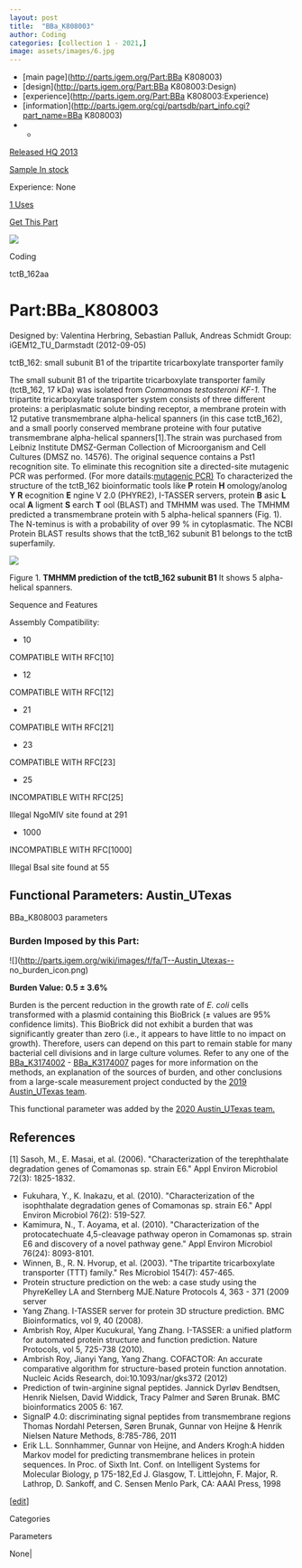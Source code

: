 ```yaml
---
layout: post
title:  "BBa_K808003"
author: Coding
categories: [collection 1 - 2021,] 
image: assets/images/6.jpg
---
```



  * [main page](http://parts.igem.org/Part:BBa K808003)
  * [design](http://parts.igem.org/Part:BBa K808003:Design)
  * [experience](http://parts.igem.org/Part:BBa K808003:Experience)
  * [information](http://parts.igem.org/cgi/partsdb/part_info.cgi?part_name=BBa K808003)
  *   * 

[Released HQ 2013](http://parts.igem.org/Help:Part_Status_Box)

[Sample In stock](http://parts.igem.org/Help:Part_Status_Box)

Experience: None

[1 Uses](http://parts.igem.org/partsdb/uses.cgi?part=BBa_K808003)

[ Get This Part](http://parts.igem.org/partsdb/get_part.cgi?part=BBa_K808003)

![](http://parts.igem.org/images/partbypart/icon_coding.png)

Coding

tctB_162aa

# Part:BBa_K808003

Designed by: Valentina Herbring, Sebastian Palluk, Andreas Schmidt   Group:
iGEM12_TU_Darmstadt   (2012-09-05)

tctB_162: small subunit B1 of the tripartite tricarboxylate transporter family

The small subunit B1 of the tripartite tricarboxylate transporter family
(tctB_162, 17 kDa) was isolated from _Comamonas testosteroni KF-1._ The
tripartite tricarboxylate transporter system consists of three different
proteins: a periplasmatic solute binding receptor, a membrane protein with 12
putative transmembrane alpha-helical spanners (in this case tctB_162), and a
small poorly conserved membrane proteine with four putative transmembrane
alpha-helical spanners[1].The strain was purchased from Leibniz Institute
DMSZ-German Collection of Microorganism and Cell Cultures (DMSZ no. 14576).
The original sequence contains a Pst1 recognition site. To eliminate this
recognition site a directed-site mutagenic PCR was performed. (For more
datails:[mutagenic
PCR)](http://2012.igem.org/Team:TU_Darmstadt/Protocols/mutagenic_PCR) To
characterized the structure of the tctB_162 bioinformatic tools like **P**
rotein **H** omology/anolog **Y** **R** ecognition **E** ngine V 2.0 (PHYRE2),
I-TASSER servers, protein **B** asic **L** ocal **A** ligment **S** earch
**T** ool (BLAST) and TMHMM was used. The TMHMM predicted a transmembrane
protein with 5 alpha-helical spanners (Fig. 1). The N-teminus is with a
probability of over 99 % in cytoplasmatic. The NCBI Protein BLAST results
shows that the tctB_162 subunit B1 belongs to the tctB superfamily.

[![](/wiki/images/f/f0/File-tctb162_tmhmm.png)](/File:File-tctb162_tmhmm.png)

[](/File:File-tctb162_tmhmm.png "Enlarge")

Figure 1. **TMHMM prediction of the tctB_162 subunit B1** It shows 5 alpha-
helical spanners.

  
Sequence and Features

  

Assembly Compatibility:

  * 10

COMPATIBLE WITH RFC[10]

  * 12

COMPATIBLE WITH RFC[12]

  * 21

COMPATIBLE WITH RFC[21]

  * 23

COMPATIBLE WITH RFC[23]

  * 25

INCOMPATIBLE WITH RFC[25]

Illegal NgoMIV site found at 291  

  * 1000

INCOMPATIBLE WITH RFC[1000]

Illegal BsaI site found at 55  

  

## Functional Parameters: Austin_UTexas

BBa_K808003 parameters

### Burden Imposed by this Part:

![](http://parts.igem.org/wiki/images/f/fa/T--Austin_Utexas--
no_burden_icon.png)

**Burden Value: 0.5 ± 3.6%**

Burden is the percent reduction in the growth rate of _E. coli_ cells
transformed with a plasmid containing this BioBrick (± values are 95%
confidence limits). This BioBrick did not exhibit a burden that was
significantly greater than zero (i.e., it appears to have little to no impact
on growth). Therefore, users can depend on this part to remain stable for many
bacterial cell divisions and in large culture volumes. Refer to any one of the
[BBa_K3174002](http://parts.igem.org/Part:BBa_K3174002) \-
[BBa_K3174007](http://parts.igem.org/Part:BBa_K3174007) pages for more
information on the methods, an explanation of the sources of burden, and other
conclusions from a large-scale measurement project conducted by the [2019
Austin_UTexas team](http://2019.igem.org/Team:Austin_UTexas).

This functional parameter was added by the [2020 Austin_UTexas
team.](http://2020.igem.org/Team:Austin_UTexas/Contribution)

  

## References

[1] Sasoh, M., E. Masai, et al. (2006). "Characterization of the terephthalate
degradation genes of Comamonas sp. strain E6." Appl Environ Microbiol 72(3):
1825-1832.

  * Fukuhara, Y., K. Inakazu, et al. (2010). "Characterization of the isophthalate degradation genes of Comamonas sp. strain E6." Appl Environ Microbiol 76(2): 519-527. 
  * Kamimura, N., T. Aoyama, et al. (2010). "Characterization of the protocatechuate 4,5-cleavage pathway operon in Comamonas sp. strain E6 and discovery of a novel pathway gene." Appl Environ Microbiol 76(24): 8093-8101. 
  * Winnen, B., R. N. Hvorup, et al. (2003). "The tripartite tricarboxylate transporter (TTT) family." Res Microbiol 154(7): 457-465. 
  * Protein structure prediction on the web: a case study using the PhyreKelley LA and Sternberg MJE.Nature Protocols 4, 363 - 371 (2009 server
  * Yang Zhang. I-TASSER server for protein 3D structure prediction. BMC Bioinformatics, vol 9, 40 (2008).
  * Ambrish Roy, Alper Kucukural, Yang Zhang. I-TASSER: a unified platform for automated protein structure and function prediction. Nature Protocols, vol 5, 725-738 (2010).
  * Ambrish Roy, Jianyi Yang, Yang Zhang. COFACTOR: An accurate comparative algorithm for structure-based protein function annotation. Nucleic Acids Research, doi:10.1093/nar/gks372 (2012)
  * Prediction of twin-arginine signal peptides. Jannick Dyrløv Bendtsen, Henrik Nielsen, David Widdick, Tracy Palmer and Søren Brunak. BMC bioinformatics 2005 6: 167. 
  * SignalP 4.0: discriminating signal peptides from transmembrane regions Thomas Nordahl Petersen, Søren Brunak, Gunnar von Heijne & Henrik Nielsen Nature Methods, 8:785-786, 2011
  * Erik L.L. Sonnhammer, Gunnar von Heijne, and Anders Krogh:A hidden Markov model for predicting transmembrane helices in protein sequences. In Proc. of Sixth Int. Conf. on Intelligent Systems for Molecular Biology, p 175-182,Ed J. Glasgow, T. Littlejohn, F. Major, R. Lathrop, D. Sankoff, and C. Sensen Menlo Park, CA: AAAI Press, 1998

[[edit](http://parts.igem.org/partsdb/part_info.cgi?part_name=BBa_K808003)]

Categories

Parameters

None|


